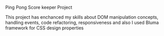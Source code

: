 Ping Pong Score keeper Project

This project has enchanced my skills about DOM manipulation concepts, handling events, code refactoring, responsiveness and also I used Bluma framework for CSS design properties
